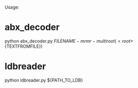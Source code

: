
Usage:

# abx_decoder
python abx_decoder.py ${FILENAME} -mr
mr - multi root(<root>${TEXTFROMFILE}</root>)

# ldbreader
python ldbreader.py ${PATH_TO_LDB}

